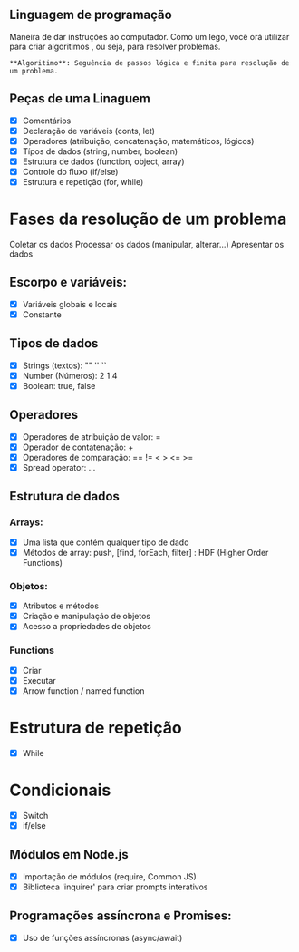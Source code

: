 ## Linguagem de programação

Maneira de dar instruções ao computador.
Como um lego, você orá utilizar para criar algoritimos , ou seja, para resolver problemas.

    **Algoritimo**: Seguência de passos lógica e finita para resolução de um problema.

## Peças de uma Linaguem

- [x] Comentários
- [x] Declaração de variáveis (conts, let)
- [x] Operadores (atribuição, concatenação, matemáticos, lógicos)
- [x] Típos de dados (string, number, boolean)
- [x] Estrutura de dados (function, object, array)
- [x] Controle do fluxo (if/else)
- [x] Estrutura e repetição (for, while)

# Fases da resolução de um problema 

Coletar os dados
Processar os dados (manipular, alterar...)
Apresentar os dados


## Escorpo e variáveis:

- [x] Variáveis globais e locais
- [x] Constante

## Tipos de dados

- [x] Strings (textos): "" '' ``
- [x] Number (Números): 2 1.4
- [x] Boolean: true, false

## Operadores

- [x] Operadores de atribuição de valor: =
- [x] Operador de contatenação: +
- [x] Operadores de comparação: == != <  > <= >= 
- [x] Spread operator: ...

## Estrutura de dados

### Arrays:

- [x] Uma lista que contém qualquer tipo de dado
- [x] Métodos de array: push, [find, forEach, filter] : HDF (Higher Order Functions)

### Objetos:

- [x] Atributos e métodos
- [x] Criação e manipulação de objetos
- [x] Acesso a propriedades de objetos

### Functions

- [x] Criar 
- [x] Executar
- [x] Arrow function / named function

# Estrutura de repetição

- [x] While

# Condicionais 

- [x] Switch
- [x] if/else

## Módulos em Node.js

- [x] Importação de módulos (require,  Common JS)
- [x] Biblioteca 'inquirer' para criar prompts interativos

## Programações assíncrona e Promises:

- [x] Uso de funções assíncronas (async/await)

